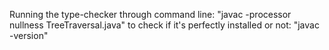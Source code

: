 Running the type-checker through command line:
"javac -processor nullness TreeTraversal.java"
to check if it's perfectly installed or not:
"javac -version"
